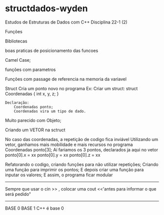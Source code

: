 # structdados-wyden
Estudos de Estruturas de Dados com C++
Disciplina 22-1 (2)


Funções

Bibliotecas

boas praticas de posicionamento das funcoes

Camel Case;

funções com parametros

Funções com passage de referencia na memoria da variavel

Struct Cria um ponto novo no programa
Ex:
    Criar um struct: 
        struct Coordenadas {
            int x, y, z;
        }

    Declaração:
        Coordenadas ponto;
        Coordenadas vira um tipo de dado.
Muito parecido com Objeto;

Criando um VETOR na sctruct

No caso das coordenadas, a repetição de codigo fica inviável
Utilizando um vetor, ganhamos mais mobilidade e mais recursos no programa
    Coordenadas ponto[3];
    Aí fariamos os 3 pontos, declarados ja aqui no vetor
    ponto[0].x = xx
    ponto[0].y = xx
    ponto[0].z = xx

Refatorando o codigo, criando funções para não utilizar repetições;
Criando uma função para imprimir os pontos;
E depois criar uma função para inputar os valores;
E assim, o programa ficar modular



***
Sempre que usar o cin >> , colocar uma cout <<'antes para informar o que será pedido"

***
BASE 0
BASE 1
C++ é base 0
